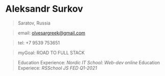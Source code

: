 # Aleksandr Surkov

> Saratov, Russia

> email: olvesargreek@gmail.com

> tel: +7 9539 753651

> myGoal: ROAD TO FULL STACK

> Education Experience: *Nordic IT School: Web-dev online*
> Education Experiece:  *RSSchool JS FED Q1-2021*